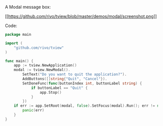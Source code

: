 A Modal message box:

[[https://github.com/rivo/tview/blob/master/demos/modal/screenshot.png]]

Code:

```go
package main

import (
	"github.com/rivo/tview"
)

func main() {
	app := tview.NewApplication()
	modal := tview.NewModal().
		SetText("Do you want to quit the application?").
		AddButtons([]string{"Quit", "Cancel"}).
		SetDoneFunc(func(buttonIndex int, buttonLabel string) {
			if buttonLabel == "Quit" {
				app.Stop()
			}
		})
	if err := app.SetRoot(modal, false).SetFocus(modal).Run(); err != nil {
		panic(err)
	}
}
```